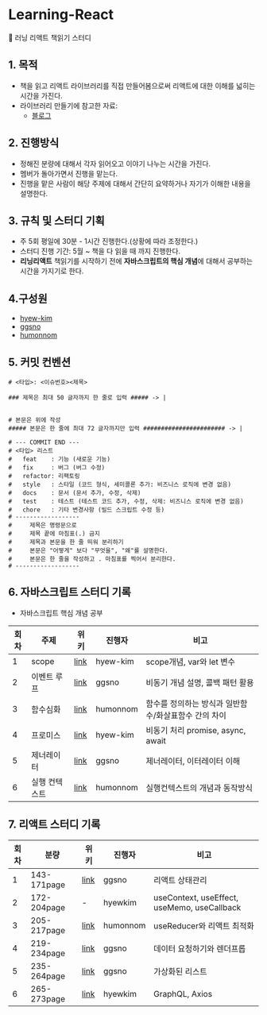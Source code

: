 # Learning-React
🐗 러닝 리액트 책읽기 스터디

## 1. 목적
  - 책을 읽고 리액트 라이브러리를 직접 만들어봄으로써 리액트에 대한 이해를 넓히는 시간을 가진다.
  - 라이브러리 만들기에 참고한 자료:
     - [블로그](https://velog.io/@godori/build-your-own-react#%EC%97%90%ED%95%84%EB%A1%9C%EA%B7%B8)

## 2. 진행방식
  - 정해진 분량에 대해서 각자 읽어오고 이야기 나누는 시간을 가진다.
  - 멤버가 돌아가면서 진행을 맡는다.
  - 진행을 맡은 사람이 해당 주제에 대해서 간단히 요약하거나 자기가 이해한 내용을 설명한다.

## 3. 규칙 및 스터디 기획
  - 주 5회 평일에 30분 - 1시간 진행한다.(상황에 따라 조정한다.)
  - 스터디 진행 기간: 5월 ~ 책을 다 읽을 때 까지 진행한다.
  - **리닝리액트** 책읽기를 시작하기 전에 **자바스크립트의 핵심 개념**에 대해서 공부하는 시간을 가지기로 한다. 

 
## 4.구성원
  - [hyew-kim](https://github.com/hyew-kim)
  - [ggsno](https://github.com/ggsno)
  - [humonnom](https://github.com/humonnom)

## 5. 커밋 컨벤션
```
# <타입>: <이슈번호><제목>

### 제목은 최대 50 글자까지 한 줄로 입력 ##### -> |


# 본문은 위에 작성
##### 본문은 한 줄에 최대 72 글자까지만 입력 ####################### -> |

# --- COMMIT END ---
# <타입> 리스트
#   feat    : 기능 (새로운 기능)
#   fix     : 버그 (버그 수정)
#   refactor: 리팩토링
#   style   : 스타일 (코드 형식, 세미콜론 추가: 비즈니스 로직에 변경 없음)
#   docs    : 문서 (문서 추가, 수정, 삭제)
#   test    : 테스트 (테스트 코드 추가, 수정, 삭제: 비즈니스 로직에 변경 없음)
#   chore   : 기타 변경사항 (빌드 스크립트 수정 등)
# ------------------
#     제목은 명령문으로
#     제목 끝에 마침표(.) 금지
#     제목과 본문을 한 줄 띄워 분리하기
#     본문은 "어떻게" 보다 "무엇을", "왜"를 설명한다.
#     본문은 한 줄을 작성하고 . 마침표를 찍어서 분리한다.
# ------------------
```
## 6. 자바스크립트 스터디 기록
- 자바스크립트 핵심 개념 공부

|회차|주제|위키|진행자|비고|
|---|---|---|---|---|
|1|scope|[link](https://github.com/Learning-React-42study/Learning-React/wiki/%5BJS%5D-Scope)|hyew-kim|scope개념, var와 let 변수|
|2|이벤트 루프|[link](https://github.com/Learning-React-42study/Learning-React/wiki/%5BJS%5D-%EC%9D%B4%EB%B2%A4%ED%8A%B8-%EB%A3%A8%ED%94%84-:-%EC%BD%9C%EB%B0%B1-%ED%8C%A8%ED%84%B4%EC%9D%98-%ED%99%9C%EC%9A%A9)|ggsno|비동기 개념 설명, 콜백 패턴 활용|
|3|함수심화|[link](https://github.com/Learning-React-42study/Learning-React/wiki/%5BJS%5D-%ED%95%A8%EC%88%98)|humonnom|함수를 정의하는 방식과 일반함수/화살표함수 간의 차이|
|4|프로미스|[link](https://github.com/Learning-React-42study/Learning-React/wiki/%5BJS%5D-promise,-async,-await)|hyew-kim|비동기 처리 promise, async, await|
|5|제너레이터|[link](https://github.com/Learning-React-42study/Learning-React/wiki/%5BJS%5D-%EC%A0%9C%EB%84%88%EB%A0%88%EC%9D%B4%ED%84%B0-generator)|ggsno|제너레이터, 이터레이터 이해|
|6|실행 컨텍스트|[link](https://github.com/Learning-React-42study/Learning-React/wiki/%5BJS%5D-%EC%8B%A4%ED%96%89-%EC%BB%A8%ED%85%8D%EC%8A%A4%ED%8A%B8)|humonnom|실행컨텍스트의 개념과 동작방식|

## 7. 리액트 스터디 기록

|회차|분량|위키|진행자|비고|
|---|---|---|---|---|
|1|143-171page|[link](https://github.com/Learning-React-42study/Learning-React/wiki/%5BReact%5D-%EB%A6%AC%EC%95%A1%ED%8A%B8-%EC%83%81%ED%83%9C-%EA%B4%80%EB%A6%AC)|ggsno|리액트 상태관리|
|2|172-204page| - |hyewkim|useContext, useEffect, useMemo, useCallback|
|3|205-217page|[link](https://github.com/Learning-React-42study/Learning-React/wiki/%5BReact%5D-%ED%9B%85%EC%8A%A4%EB%A1%9C-%EC%BB%B4%ED%8F%AC%EB%84%8C%ED%8A%B8-%EA%B0%9C%EC%84%A0%ED%95%98%EA%B8%B0)|humonnom|useReducer와 리액트 최적화|
|4|219-234page|[link](https://github.com/Learning-React-42study/Learning-React/wiki/%5BReact%5D-%EB%8D%B0%EC%9D%B4%ED%84%B0-%EC%9A%94%EC%B2%AD%ED%95%98%EA%B8%B0%EC%99%80-%EB%A0%8C%EB%8D%94%ED%94%84%EB%A1%AD)|ggsno|데이터 요청하기와 렌더프롭|
|5|235-264page|[link](https://github.com/Learning-React-42study/Learning-React/wiki/%EA%B0%80%EC%83%81%ED%99%94%EB%90%9C-%EB%A6%AC%EC%8A%A4%ED%8A%B8)|ggsno|가상화된 리스트|
|6|265-273page|[link](https://github.com/Learning-React-42study/Learning-React/wiki/%5BJS%5D-GraphQL,-axios)|hyewkim|GraphQL, Axios|
